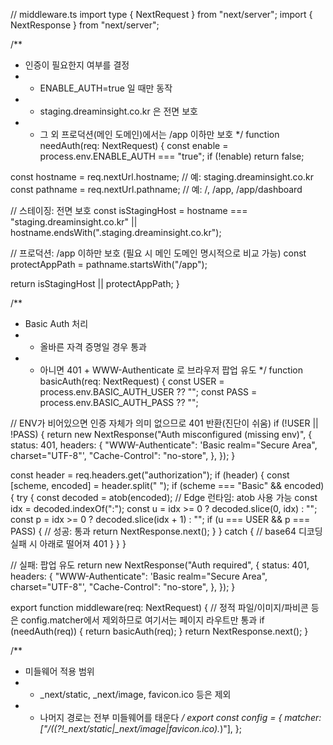 // middleware.ts
import type { NextRequest } from "next/server";
import { NextResponse } from "next/server";

/**
 * 인증이 필요한지 여부를 결정
 * - ENABLE_AUTH=true 일 때만 동작
 * - staging.dreaminsight.co.kr 은 전면 보호
 * - 그 외 프로덕션(메인 도메인)에서는 /app 이하만 보호
 */
function needAuth(req: NextRequest) {
  const enable = process.env.ENABLE_AUTH === "true";
  if (!enable) return false;

  const hostname = req.nextUrl.hostname;       // 예: staging.dreaminsight.co.kr
  const pathname = req.nextUrl.pathname;       // 예: /, /app, /app/dashboard

  // 스테이징: 전면 보호
  const isStagingHost =
    hostname === "staging.dreaminsight.co.kr" ||
    hostname.endsWith(".staging.dreaminsight.co.kr");

  // 프로덕션: /app 이하만 보호 (필요 시 메인 도메인 명시적으로 비교 가능)
  const protectAppPath = pathname.startsWith("/app");

  return isStagingHost || protectAppPath;
}

/**
 * Basic Auth 처리
 * - 올바른 자격 증명일 경우 통과
 * - 아니면 401 + WWW-Authenticate 로 브라우저 팝업 유도
 */
function basicAuth(req: NextRequest) {
  const USER = process.env.BASIC_AUTH_USER ?? "";
  const PASS = process.env.BASIC_AUTH_PASS ?? "";

  // ENV가 비어있으면 인증 자체가 의미 없으므로 401 반환(진단이 쉬움)
  if (!USER || !PASS) {
    return new NextResponse("Auth misconfigured (missing env)", {
      status: 401,
      headers: {
        "WWW-Authenticate": 'Basic realm="Secure Area", charset="UTF-8"',
        "Cache-Control": "no-store",
      },
    });
  }

  const header = req.headers.get("authorization");
  if (header) {
    const [scheme, encoded] = header.split(" ");
    if (scheme === "Basic" && encoded) {
      try {
        const decoded = atob(encoded); // Edge 런타임: atob 사용 가능
        const idx = decoded.indexOf(":");
        const u = idx >= 0 ? decoded.slice(0, idx) : "";
        const p = idx >= 0 ? decoded.slice(idx + 1) : "";
        if (u === USER && p === PASS) {
          // 성공: 통과
          return NextResponse.next();
        }
      } catch {
        // base64 디코딩 실패 시 아래로 떨어져 401
      }
    }
  }

  // 실패: 팝업 유도
  return new NextResponse("Auth required", {
    status: 401,
    headers: {
      "WWW-Authenticate": 'Basic realm="Secure Area", charset="UTF-8"',
      "Cache-Control": "no-store",
    },
  });
}

export function middleware(req: NextRequest) {
  // 정적 파일/이미지/파비콘 등은 config.matcher에서 제외하므로 여기서는 페이지 라우트만 통과
  if (needAuth(req)) {
    return basicAuth(req);
  }
  return NextResponse.next();
}

/**
 * 미들웨어 적용 범위
 * - _next/static, _next/image, favicon.ico 등은 제외
 * - 나머지 경로는 전부 미들웨어를 태운다
 */
export const config = {
  matcher: ["/((?!_next/static|_next/image|favicon.ico).*)"],
};

